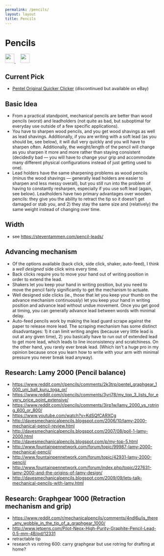 ```yaml
---
permalink: /pencils/
layout: layout
title: Pencils
---
```


<div class="center">

   <h1>Pencils</h1>
   
   <a href="https://github.com/StevenTammen/steventammen.github.io/edit/master/pages/pencils.md" target="_blank">
     <img src="https://steventammen.github.io/assets/images/GitHub.png" height="30" width="30">
   </a> &nbsp; &nbsp;
   
   <a href="http://prose.io/#StevenTammen/steventammen.github.io/edit/master/pages/pencils.md" target="_blank">
     <img src="https://steventammen.github.io/assets/images/Prose.png" height="30" width="30">
   </a>
   
</div>

## Current Pick

- [Pentel Original Quicker Clicker](http://www.pentel.com/store/quicker-clicker-mechanical-pencil-original-config) (discontinued but available on eBay)

## Basic Idea

- From a practical standpoint, mechanical pencils are better than wood pencils (worst) and leadholders (not quite as bad, but suboptimal for everyday use outside of a few specific applications).
- You have to sharpen wood pencils, and you get wood shavings as well as lead shavings. Additionally, if you are writing with a soft lead (as you should be, see below), it will dull very quickly and you will have to sharpen often. Additionally, the weight/length of the pencil will change as you sharpen it more and more rather than staying consistent (decidedly bad — you will have to change your grip and accommodate many different physical configurations instead of just getting used to one).
- Lead holders have the same sharpening problems as wood pencils (minus the wood shavings — generally lead holders are easier to sharpen and less messy overall), but you still run into the problem of having to constantly resharpen, especially if you use soft lead (again, see below). Leadholders have two primary advantages over wooden pencils: they give you the ability to retract the tip so it doesn’t get damaged or stab you, and 2) they stay the same size and (relatively) the same weight instead of changing over time.

## Width

- see <https://steventammen.com/pencil-leads/>

## Advancing mechanism

- Of the options available (back click, side click, shaker, auto-feed), I think a *well designed* side click wins every time.
- Back clicks require you to move your hand out of writing position in order to extend the lead.
- Shakers let you keep your hand in writing position, but you need to move the pencil fairly significantly to get the mechanism to actuate.
- Well designed side clicks (ie., those that let you keep your thumb on the advance mechanism continuously) let you keep your hand in writing position and advance lead without undue movement. Once you get good at timing, you can generally advance lead between words with minimal delay.
- Auto-feed pencils work by making the lead guard scrape against the paper to release more lead. The scraping mechanism has some distinct disadvantages: 1) it can limit writing angles (because very little lead is out at any given time), 2) you basically have to run out of extended lead to get more lead, which leads to line inconsistency and scratchiness. On the other hand, you rarely ever break lead. (Which isn't a huge pro in my opinion because once you learn how to write with your arm with minimal pressure you never break lead anyway).


## Research: Lamy 2000 (Pencil balance)

- <https://www.reddit.com/r/pencils/comments/2k3trp/pentel_graphgear_1000_uni_ball_kuru_toga_or/>
- <https://www.reddit.com/r/pencils/comments/3yri78/my_top_3_lists_for_every_price_point_extensive/>
- <https://www.reddit.com/r/pencils/comments/3irp1w/lamy_2000_vs_rotring_600_or_800/>
- <https://www.youtube.com/watch?v=KdSQfCARXCg>
- <http://davesmechanicalpencils.blogspot.com/2006/10/lamy-2000-mechanical-pencil-review.html>
- <http://davesmechanicalpencils.blogspot.com/2007/08/poll-1-lamy-2000.html>
- <http://davesmechanicalpencils.blogspot.com/p/my-top-5.html>
- <http://www.fountainpennetwork.com/forum/topic/99987-lamy-2000-mechanical-pencil/>
- <http://www.fountainpennetwork.com/forum/topic/42931-lamy-2000-pencil/>
- <http://www.fountainpennetwork.com/forum/index.php/topic/227631-lamy-2000-and-the-origins-of-lamy-design/>
- <http://davesmechanicalpencils.blogspot.com/2009/09/lets-talk-mechanical-pencils-with-lamy.html>

## Research: Graphgear 1000 (Retraction mechanism and grip)

- <https://www.reddit.com/r/mechanicalpencils/comments/4ndl6u/is_there_any_wobble_in_the_tip_of_a_graphgear_1000/>
- <http://www.jetpens.com/Pilot-Neox-High-Purity-Graphite-Pencil-Lead-0.5-mm-4B/pd/12331>
- retractable tip
- research vs rotring 600: carry graphgear but use rotring for drafting at home?
